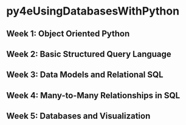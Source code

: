# py4eUsingDatabasesWithPython

## Week 1: Object Oriented Python
## Week 2: Basic Structured Query Language
## Week 3: Data Models and Relational SQL
## Week 4: Many-to-Many Relationships in SQL
## Week 5: Databases and Visualization